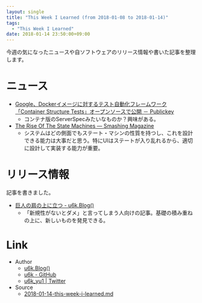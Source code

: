 ```yaml
---
layout: single
title: "This Week I Learned (from 2018-01-08 to 2018-01-14)"
tags:
  - "This Week I Learned"
date: 2018-01-14 23:50:00+09:00
---
```


今週の気になったニュースや自ソフトウェアのリリース情報や書いた記事を整理します。

# ニュース

- [Google、Dockerイメージに対するテスト自動化フレームワーク「Container Structure Tests」オープンソースで公開 － Publickey](http://www.publickey1.jp/blog/18/googledockercontainer_structure_tests.html)
    - コンテナ版のServerSpecみたいなものか？興味がある。
- [The Rise Of The State Machines — Smashing Magazine](https://www.smashingmagazine.com/2018/01/rise-state-machines/)
    - システムはどの側面でもステート・マシンの性質を持つし、これを設計できる能力は大事だと思う。特にUIはステートが入り乱れるから、適切に設計して実装する能力が重要。

# リリース情報

記事を書きました。

- [巨人の肩の上に立つ - u6k.Blog()](https://blog.u6k.me/2018/01/08/stand-on-the-shoulders-of-giants.html)
    - 「新規性がないとダメ」と言ってしまう人向けの記事。基礎の積み重ねの上に、新しいものを発見できる。

# Link

- Author
    - [u6k.Blog()](https://blog.u6k.me/)
    - [u6k - GitHub](https://github.com/u6k)
    - [u6k_yu1 \| Twitter](https://twitter.com/u6k_yu1)
- Source
    - [2018-01-14-this-week-i-learned.md](https://github.com/u6k/blog/blob/master/_posts/2018-01-14-this-week-i-learned.md)
